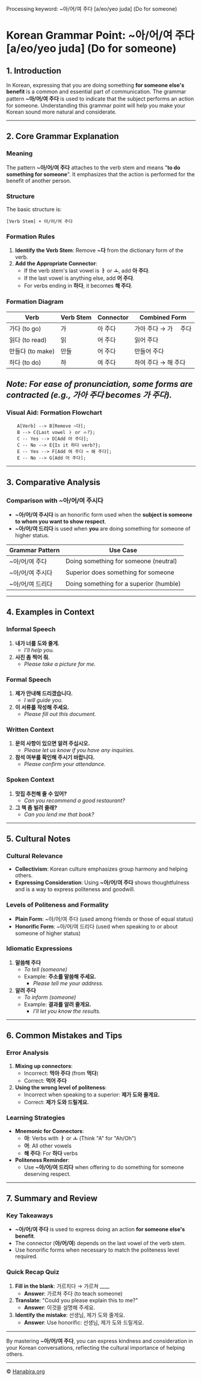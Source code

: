 Processing keyword: ~아/어/여 주다 [a/eo/yeo juda] (Do for someone)
# Korean Grammar Point: ~아/어/여 주다 [a/eo/yeo juda] (Do for someone)

## 1. Introduction
In Korean, expressing that you are doing something **for someone else's benefit** is a common and essential part of communication. The grammar pattern **~아/어/여 주다** is used to indicate that the subject performs an action for someone. Understanding this grammar point will help you make your Korean sound more natural and considerate.

---
## 2. Core Grammar Explanation
### Meaning
The pattern **~아/어/여 주다** attaches to the verb stem and means "**to do something for someone**". It emphasizes that the action is performed for the benefit of another person.
### Structure
The basic structure is:
```
[Verb Stem] + 아/어/여 주다
```
### Formation Rules
1. **Identify the Verb Stem**:
   Remove **~다** from the dictionary form of the verb.
2. **Add the Appropriate Connector**:
   - If the verb stem's last vowel is **ㅏ** or **ㅗ**, add **아 주다**.
   - If the last vowel is anything else, add **어 주다**.
   - For verbs ending in **하다**, it becomes **해 주다**.
### Formation Diagram

| Verb            | Verb Stem | Connector  | Combined Form    |
|-----------------|-----------|------------|------------------|
| 가다 (to go)    | 가         | 아 주다    | 가아 주다 → 가  주다 |
| 읽다 (to read)  | 읽         | 어 주다    | 읽어 주다        |
| 만들다 (to make)| 만들       | 어 주다    | 만들어 주다      |
| 하다 (to do)    | 하         | 여 주다    | 하여 주다 → 해 주다 |

*Note: For ease of pronunciation, some forms are contracted (e.g., **가아 주다** becomes **가 주다**).*
---
### Visual Aid: Formation Flowchart
```
    A[Verb] --> B[Remove ~다];
    B --> C{Last vowel ㅏ or ㅗ?};
    C -- Yes --> D[Add 아 주다];
    C -- No --> E{Is it 하다 verb?};
    E -- Yes --> F[Add 여 주다 → 해 주다];
    E -- No --> G[Add 어 주다];
```
---
## 3. Comparative Analysis
### Comparison with **~아/어/여 주시다**
- **~아/어/여 주시다** is an honorific form used when the **subject is someone to whom you want to show respect**.
- **~아/어/여 드리다** is used when **you** are doing something for someone of higher status.

| Grammar Pattern       | Use Case                                 |
|-----------------------|------------------------------------------|
| ~아/어/여 주다        | Doing something for someone (neutral)     |
| ~아/어/여 주시다      | Superior does something for someone       |
| ~아/어/여 드리다      | Doing something for a superior (humble)   |

---
## 4. Examples in Context
### Informal Speech
1. **내가 너를 도와 줄게.**
   - *I'll help you.*
2. **사진 좀 찍어 줘.**
   - *Please take a picture for me.*
### Formal Speech
1. **제가 안내해 드리겠습니다.**
   - *I will guide you.*
2. **이 서류를 작성해 주세요.**
   - *Please fill out this document.*
### Written Context
1. **문의 사항이 있으면 알려 주십시오.**
   - *Please let us know if you have any inquiries.*
2. **참석 여부를 확인해 주시기 바랍니다.**
   - *Please confirm your attendance.*
### Spoken Context
1. **맛집 추천해 줄 수 있어?**
   - *Can you recommend a good restaurant?*
2. **그 책 좀 빌려 줄래?**
   - *Can you lend me that book?*
---
## 5. Cultural Notes
### Cultural Relevance
- **Collectivism**: Korean culture emphasizes group harmony and helping others.
- **Expressing Consideration**: Using **~아/어/여 주다** shows thoughtfulness and is a way to express politeness and goodwill.
### Levels of Politeness and Formality
- **Plain Form**: ~아/어/여 주다 (used among friends or those of equal status)
- **Honorific Form**: ~아/어/여 드리다 (used when speaking to or about someone of higher status)
### Idiomatic Expressions
1. **말씀해 주다**
   - *To tell (someone)*
   - Example: **주소를 말씀해 주세요.**
     - *Please tell me your address.*
2. **알려 주다**
   - *To inform (someone)*
   - Example: **결과를 알려 줄게요.**
     - *I'll let you know the results.*
---
## 6. Common Mistakes and Tips
### Error Analysis
1. **Mixing up connectors**:
   - Incorrect: **먹아 주다** (from **먹다**)
   - Correct: **먹어 주다**
2. **Using the wrong level of politeness**:
   - Incorrect when speaking to a superior: **제가 도와 줄게요.**
   - Correct: **제가 도와 드릴게요.**
### Learning Strategies
- **Mnemonic for Connectors**:
  - **아**: Verbs with **ㅏ** or **ㅗ** (Think "A" for "Ah/Oh")
  - **어**: All other vowels
  - **해 주다**: For **하다** verbs
- **Politeness Reminder**:
  - Use **~아/어/여 드리다** when offering to do something for someone deserving respect.
---
## 7. Summary and Review
### Key Takeaways
- **~아/어/여 주다** is used to express doing an action **for someone else's benefit**.
- The connector (**아/어/여**) depends on the last vowel of the verb stem.
- Use honorific forms when necessary to match the politeness level required.
### Quick Recap Quiz
1. **Fill in the blank**: 가르치다 → 가르쳐 ____
   - **Answer**: 가르쳐 주다 (to teach someone)
2. **Translate**: "Could you please explain this to me?"
   - **Answer**: 이것을 설명해 주세요.
3. **Identify the mistake**: 선생님, 제가 도와 줄게요.
   - **Answer**: Use honorific: 선생님, 제가 도와 드릴게요.
---
By mastering **~아/어/여 주다**, you can express kindness and consideration in your Korean conversations, reflecting the cultural importance of helping others.

---
© [Hanabira.org](https://hanabira.org)
